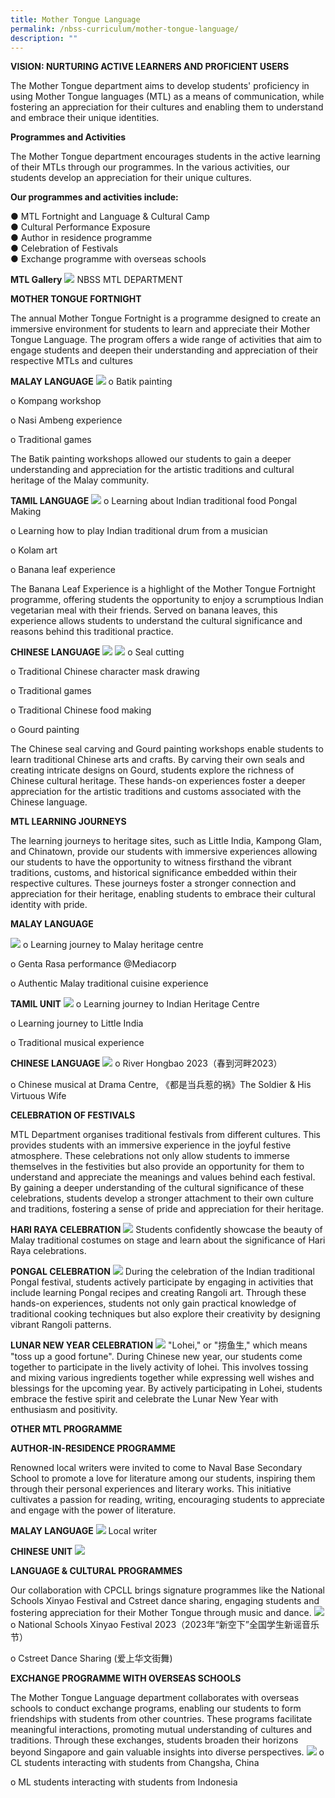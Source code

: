 ```yaml
---
title: Mother Tongue Language
permalink: /nbss-curriculum/mother-tongue-language/
description: ""
---
```

<p><strong>VISION: NURTURING ACTIVE LEARNERS AND PROFICIENT USERS</strong></p>
The Mother Tongue department aims to develop students' proficiency in using Mother Tongue languages (MTL) as a means of communication, while fostering an appreciation for their cultures and enabling them to understand and embrace their unique identities.

 **Programmes and Activities**
 
The Mother Tongue department encourages students in the active learning of their MTLs through our programmes. In the various activities, our students develop an appreciation for their unique cultures.

**Our programmes and activities include:**

●	MTL Fortnight and Language &amp; Cultural Camp<br>
●	Cultural Performance Exposure <br>
●	Author in residence programme <br>
●	Celebration of Festivals <br>
●	Exchange programme with overseas schools

**MTL Gallery**
![](/images/Cl/picture1.jpg)
NBSS MTL DEPARTMENT

**MOTHER TONGUE FORTNIGHT**

The annual Mother Tongue Fortnight is a programme designed to create an immersive environment for students to learn and appreciate their Mother Tongue Language. The program offers a wide range of activities that aim to engage students and deepen their understanding and appreciation of their respective MTLs and cultures

**MALAY LANGUAGE**
![](/images/Cl/picture2.jpg)
o	Batik painting 

o	Kompang workshop

o	Nasi Ambeng experience

o	Traditional games

The Batik painting workshops allowed our students to gain a deeper understanding and appreciation for the artistic traditions and cultural heritage of the Malay community.

**TAMIL LANGUAGE**
![](/images/Cl/picture3.jpg)
o	Learning about Indian traditional food Pongal Making

o	Learning how to play Indian traditional drum from a musician

o	Kolam art 

o	Banana leaf experience

The Banana Leaf Experience is a highlight of the Mother Tongue Fortnight programme, offering students the opportunity to enjoy a scrumptious Indian vegetarian meal with their friends. Served on banana leaves, this experience allows students to understand the cultural significance and reasons behind this traditional practice.

**CHINESE LANGUAGE**
![](/images/Cl/picture4.jpg)
![](/images/Cl/picture5.jpg)
o	Seal cutting

o	Traditional Chinese character mask drawing

o	Traditional games

o	Traditional Chinese food making

o	Gourd painting

The Chinese seal carving and Gourd painting workshops enable students to learn traditional Chinese arts and crafts. By carving their own seals and creating intricate designs on Gourd, students explore the richness of Chinese cultural heritage. These hands-on experiences foster a deeper appreciation for the artistic traditions and customs associated with the Chinese language.

**MTL LEARNING JOURNEYS**

The learning journeys to heritage sites, such as Little India, Kampong Glam, and Chinatown, provide our students with immersive experiences allowing our students to have the opportunity to witness firsthand the vibrant traditions, customs, and historical significance embedded within their respective cultures. These journeys foster a stronger connection and appreciation for their heritage, enabling students to embrace their cultural identity with pride.

**MALAY LANGUAGE**

![](/images/Cl/picture6.jpg)
o	Learning journey to Malay heritage centre

o	Genta Rasa performance @Mediacorp

o	Authentic Malay traditional cuisine experience 

**TAMIL UNIT**
![](/images/Cl/picture7.jpg)
o	Learning journey to Indian Heritage Centre 

o	Learning journey to Little India

o	Traditional musical experience 

**CHINESE LANGUAGE**
![](/images/Cl/picture8.jpg)
o	River Hongbao 2023（春到河畔2023）

o	Chinese musical at Drama Centre, 《都是当兵惹的祸》The Soldier &amp; His Virtuous Wife

**CELEBRATION OF FESTIVALS**

MTL Department organises traditional festivals from different cultures. This provides students with an immersive experience in the joyful festive atmosphere. These celebrations not only allow students to immerse themselves in the festivities but also provide an opportunity for them to understand and appreciate the meanings and values behind each festival. By gaining a deeper understanding of the cultural significance of these celebrations, students develop a stronger attachment to their own culture and traditions, fostering a sense of pride and appreciation for their heritage.

**HARI RAYA CELEBRATION**
![](/images/Cl/picture9.jpg)
Students confidently showcase the beauty of Malay traditional costumes on stage and learn about the significance of Hari Raya celebrations. 

**PONGAL CELEBRATION**
![](/images/Cl/picture10.jpg)
During the celebration of the Indian traditional Pongal festival, students actively participate by engaging in activities that include learning Pongal recipes and creating Rangoli art. Through these hands-on experiences, students not only gain practical knowledge of traditional cooking techniques but also explore their creativity by designing vibrant Rangoli patterns. 

**LUNAR NEW YEAR CELEBRATION**
![](/images/Cl/picture11.jpg)
"Lohei," or "捞鱼生," which means "toss up a good fortune". During Chinese new year, our students come together to participate in the lively activity of lohei. This involves tossing and mixing various ingredients together while expressing well wishes and blessings for the upcoming year. By actively participating in Lohei, students embrace the festive spirit and celebrate the Lunar New Year with enthusiasm and positivity.

**OTHER MTL  PROGRAMME**

**AUTHOR-IN-RESIDENCE PROGRAMME** 

Renowned local writers were invited to come to Naval Base Secondary  School to promote a love for literature among our students, inspiring them through their personal experiences and literary works. This initiative cultivates a passion for reading, writing, encouraging students to appreciate and engage with the power of literature.

**MALAY LANGUAGE**
![](/images/Cl/picture12.jpg)
Local writer

**CHINESE UNIT**
![](/images/Cl/picture13.jpg)

**LANGUAGE &amp; CULTURAL PROGRAMMES**

Our collaboration with CPCLL brings signature programmes like the National Schools Xinyao Festival and Cstreet dance sharing, engaging students and fostering appreciation for their Mother Tongue through music and dance.
![](/images/Cl/picture14.jpg)
o	National Schools Xinyao Festival 2023（2023年“新空下”全国学生新谣音乐节）

o	Cstreet Dance Sharing (爱上华文街舞)

**EXCHANGE PROGRAMME WITH OVERSEAS SCHOOLS**

The Mother Tongue Language department collaborates with overseas schools to conduct exchange programs, enabling our students to form friendships with students from other countries. These programs facilitate meaningful interactions, promoting mutual understanding of cultures and traditions. Through these exchanges, students broaden their horizons beyond Singapore and gain valuable insights into diverse perspectives.
![](/images/Cl/picture15.jpg)
o	CL students interacting with students from Changsha, China

o	ML students interacting with students from Indonesia